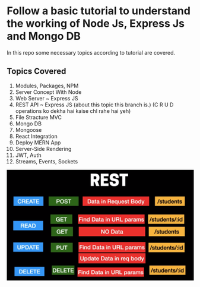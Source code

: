 # Follow a basic tutorial to understand the working of Node Js, Express Js and Mongo DB

In this repo some necessary topics according to tutorial are covered.

## Topics Covered
1. Modules, Packages, NPM
2. Server Concept With Node 
3. Web Server ~ Express JS 
4. REST API ~ Express JS (about this topic this branch is.) (C R U D operations ko dekha hai kaise chl rahe hai yeh)
5. File Stracture MVC
6. Mongo DB
7. Mongoose
8. React Integration
9. Deploy MERN App
10. Server-Side Rendering
11. JWT, Auth
12. Streams, Events, Sockets


![REST CURD cmd](image.png)

